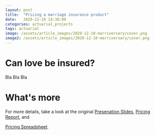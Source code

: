 ```yaml
---
layout: post
title:  "Pricing a marriage insurance product"
date:   2020-12-10 14:30:00
categories: actuarial_projects
tags: actuarial
image: /assets/article_images/2020-12-10-marriversary/cover.png
image2: /assets/article_images/2020-12-10-marriversary/cover.png
---
```


# Can love be insured?

Bla Bla Bla






# What's more

For more details, take a look at the original 
[Presenation Slides](https://actuarialcat.github.io/Marriversary/Final%20Presentation%20v4%20Public.pdf), 
[Pricing Report](https://actuarialcat.github.io/Marriversary/Real%20Report%20v7%20public.pdf), and 
<!---[Pricing Spreadsheet](https://actuarialcat.github.io/Marriversary/Pricing%20Spreadsheet%20v16.xlsm).   --->
[Pricing Spreadsheet](https://drive.google.com/file/d/1PVgg0NLdfVziXrestsnmAjp-ZEFk8WjP/view?usp=sharing).

